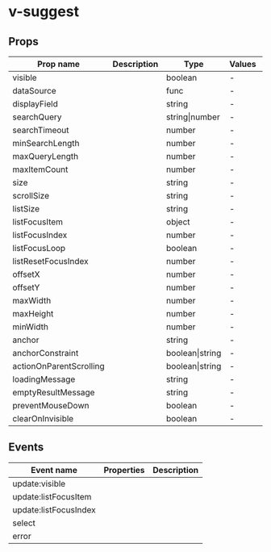 # v-suggest

## Props

| Prop name               | Description | Type            | Values | Default |
| ----------------------- | ----------- | --------------- | ------ | ------- |
| visible                 |             | boolean         | -      | false   |
| dataSource              |             | func            | -      | null    |
| displayField            |             | string          | -      | 'text'  |
| searchQuery             |             | string\|number  | -      | null    |
| searchTimeout           |             | number          | -      | 250     |
| minSearchLength         |             | number          | -      | 1       |
| maxQueryLength          |             | number          | -      | null    |
| maxItemCount            |             | number          | -      | null    |
| size                    |             | string          | -      | 'md'    |
| scrollSize              |             | string          | -      | 'md'    |
| listSize                |             | string          | -      | 'md'    |
| listFocusItem           |             | object          | -      | null    |
| listFocusIndex          |             | number          | -      | null    |
| listFocusLoop           |             | boolean         | -      | false   |
| listResetFocusIndex     |             | number          | -      | 0       |
| offsetX                 |             | number          | -      | null    |
| offsetY                 |             | number          | -      | null    |
| maxWidth                |             | number          | -      | 450     |
| maxHeight               |             | number          | -      | 200     |
| minWidth                |             | number          | -      | 400     |
| anchor                  |             | string          | -      | null    |
| anchorConstraint        |             | boolean\|string | -      | false   |
| actionOnParentScrolling |             | boolean\|string | -      | 'close' |
| loadingMessage          |             | string          | -      | null    |
| emptyResultMessage      |             | string          | -      | null    |
| preventMouseDown        |             | boolean         | -      | false   |
| clearOnInvisible        |             | boolean         | -      | false   |

## Events

| Event name            | Properties | Description |
| --------------------- | ---------- | ----------- |
| update:visible        |            |
| update:listFocusItem  |            |
| update:listFocusIndex |            |
| select                |            |
| error                 |            |

